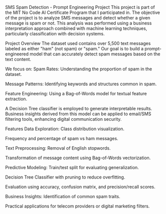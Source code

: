 SMS Spam Detection - Prompt Engineering Project
This project is part of the MIT No Code AI Certificate Program that I participated in. The objective of the project is to analyze SMS messages and detect whether a given message is spam or not. This analysis was performed using a business interpretation approach combined with machine learning techniques, particularly classification with decision systems.

Project Overview
The dataset used contains over 5,500 text messages labeled as either "ham" (not spam) or "spam." Our goal is to build a prompt-engineered model that can accurately detect spam messages based on the text content.

We focus on:
Spam Rates: Understanding the proportion of spam in the dataset.

Message Patterns: Identifying keywords and structures common in spam.

Feature Engineering: Using a Bag-of-Words model for textual feature extraction.

A Decision Tree classifier is employed to generate interpretable results. Business insights derived from this model can be applied to email/SMS filtering tools, enhancing digital communication security.

Features
Data Exploration:
Class distribution visualization.

Frequency and percentage of spam vs ham messages.

Text Preprocessing:
Removal of English stopwords.

Transformation of message content using Bag-of-Words vectorization.

Predictive Modeling:
Train/test split for evaluating generalization.

Decision Tree Classifier with pruning to reduce overfitting.

Evaluation using accuracy, confusion matrix, and precision/recall scores.

Business Insights:
Identification of common spam traits.

Practical applications for telecom providers or digital marketing filters.

